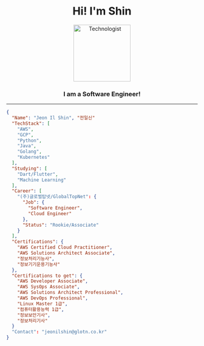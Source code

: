 <h1 align="center">Hi! I'm Shin</h1>

<p align="center">
  <img src="https://raw.githubusercontent.com/Tarikul-Islam-Anik/Animated-Fluent-Emojis/master/Emojis/People/Technologist.png" alt="Technologist" width="150" />
</p>
<h3 align="center">I am a Software Engineer!</h3>

---
```json
{
  "Name": "Jeon Il Shin", "전일신"
  "TechStack": [
    "AWS",
    "GCP",
    "Python",
    "Java",
    "Golang",
    "Kubernetes"
  ],
  "Studying": [
    "Dart/Flutter",
    "Machine Learning"
  ],
  "Career": [
    "(주)글로벌탑넷/GlobalTopNet": {
      "Job": {
        "Software Engineer",
        "Cloud Engineer"
      },
      "Status": "Rookie/Associate"
    }
  ],
  "Certifications": {
    "AWS Certified Cloud Practitioner",
    "AWS Solutions Architect Associate",
    "정보처리기능사",
    "정보기기운용기능사"
  },
  "Certifications to get": {
    "AWS Developer Associate",
    "AWS SysOps Associate",
    "AWS Solutions Architect Professional",
    "AWS DevOps Professional",
    "Linux Master 1급",
    "컴퓨터활용능력 1급",
    "정보보안기사",
    "정보처리기사"
  }
  "Contact": "jeonilshin@glotn.co.kr"
}
```

